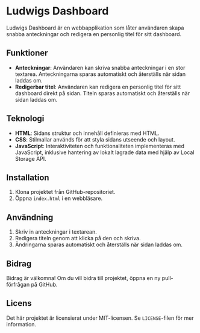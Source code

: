 # Ludwigs Dashboard

Ludwigs Dashboard är en webbapplikation som låter användaren skapa snabba anteckningar och redigera en personlig titel för sitt dashboard.

## Funktioner

- **Anteckningar**: Användaren kan skriva snabba anteckningar i en stor textarea. Anteckningarna sparas automatiskt och återställs när sidan laddas om.
- **Redigerbar titel**: Användaren kan redigera en personlig titel för sitt dashboard direkt på sidan. Titeln sparas automatiskt och återställs när sidan laddas om.

## Teknologi

- **HTML**: Sidans struktur och innehåll definieras med HTML.
- **CSS**: Stilmallar används för att styla sidans utseende och layout.
- **JavaScript**: Interaktiviteten och funktionaliteten implementeras med JavaScript, inklusive hantering av lokalt lagrade data med hjälp av Local Storage API.

## Installation

1. Klona projektet från GitHub-repositoriet.
2. Öppna `index.html` i en webbläsare.

## Användning

1. Skriv in anteckningar i textarean.
2. Redigera titeln genom att klicka på den och skriva.
3. Ändringarna sparas automatiskt och återställs när sidan laddas om.

## Bidrag

Bidrag är välkomna! Om du vill bidra till projektet, öppna en ny pull-förfrågan på GitHub.

## Licens

Det här projektet är licensierat under MIT-licensen. Se `LICENSE`-filen för mer information.
